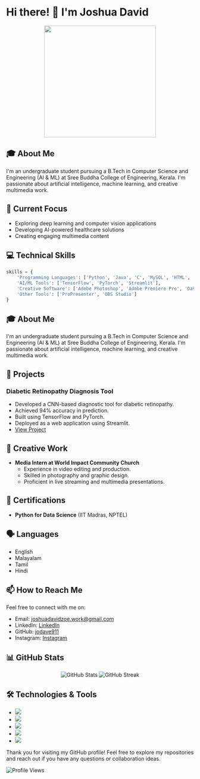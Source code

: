 # Hi there! 👋 I'm Joshua David

<div align="center">
  <img src="https://media.giphy.com/media/qgQUggAC3Pfv687qPC/giphy.gif" width="300"/>
</div>

## 🎓 About Me
I'm an undergraduate student pursuing a B.Tech in Computer Science and Engineering (AI & ML) at Sree Buddha College of Engineering, Kerala. I'm passionate about artificial intelligence, machine learning, and creative multimedia work.

## 🔭 Current Focus
- Exploring deep learning and computer vision applications
- Developing AI-powered healthcare solutions
- Creating engaging multimedia content

## 💻 Technical Skills

```python
skills = {
    'Programming Languages': ['Python', 'Java', 'C', 'MySQL', 'HTML', 'CSS'],
    'AI/ML Tools': ['TensorFlow', 'PyTorch', 'Streamlit'],
    'Creative Software': ['Adobe Photoshop', 'Adobe Premiere Pro', 'DaVinci Resolve', 'Blender'],
    'Other Tools': ['ProPresenter', 'OBS Studio']
}
```

## 🎓 About Me
I'm an undergraduate student pursuing a B.Tech in Computer Science and Engineering (AI & ML) at Sree Buddha College of Engineering, Kerala. I'm passionate about artificial intelligence, machine learning, and creative multimedia work.

## 🚀 Projects

### Diabetic Retinopathy Diagnosis Tool
- Developed a CNN-based diagnostic tool for diabetic retinopathy.
- Achieved 94% accuracy in prediction.
- Built using TensorFlow and PyTorch.
- Deployed as a web application using Streamlit.
- [View Project](https://github.com/jodave911/Diabetic-Retinopathy-Diagnostics)

## 🎨 Creative Work
- **Media Intern at World Impact Community Church**
  - Experience in video editing and production.
  - Skilled in photography and graphic design.
  - Proficient in live streaming and multimedia presentations.

## 🌟 Certifications
- **Python for Data Science** (IIT Madras, NPTEL)

## 🗣️ Languages
- English
- Malayalam
- Tamil
- Hindi

## 📫 How to Reach Me
Feel free to connect with me on:
- Email: [joshuadavidzoe.work@gmail.com](mailto:joshuadavidzoe.work@gmail.com)
- LinkedIn: [LinkedIn](https://www.linkedin.com/in/joshua-david-4b658821b/)
- GitHub: [jodave911](https://github.com/jodave911)
- Instagram: [Instagram](https://www.instagram.com/_jo_dave_/)

## 📊 GitHub Stats
<div align="center">
  <img src="https://github-readme-stats.vercel.app/api?username=jodave911&show_icons=true&theme=radical" alt="GitHub Stats"/>
  <img src="https://github-readme-streak-stats.herokuapp.com/?user=jodave911&theme=radical" alt="GitHub Streak"/>
</div>

## 🛠️ Technologies & Tools
- ![](https://img.shields.io/badge/Python-3776AB?style=for-the-badge&logo=python&logoColor=white)
- ![](https://img.shields.io/badge/TensorFlow-FF6F00?style=for-the-badge&logo=tensorflow&logoColor=white)
- ![](https://img.shields.io/badge/PyTorch-EE4C2C?style=for-the-badge&logo=pytorch&logoColor=white)
- ![](https://img.shields.io/badge/Adobe-Photoshop-31A8FF?style=for-the-badge&logo=Adobe-Photoshop&logoColor=white)
- ![](https://img.shields.io/badge/Adobe-Premiere%20Pro-9999FF?style=for-the-badge&logo=Adobe-Premiere%20Pro&logoColor=white)



Thank you for visiting my GitHub profile! Feel free to explore my repositories and reach out if you have any questions or collaboration ideas.


<div align="left">
  <img src="https://komarev.com/ghpvc/?username=jodave911&style=flat-square&color=blue" alt="Profile Views"/>
</div>
